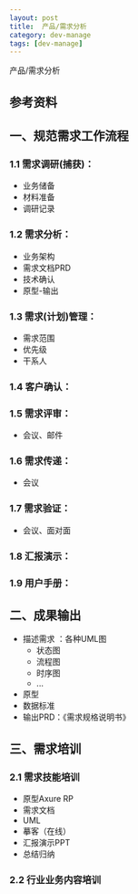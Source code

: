 ```yaml
---
layout: post
title:  产品/需求分析
category: dev-manage
tags: [dev-manage]
--- 
```

 
产品/需求分析

## 参考资料 

## 一、规范需求工作流程
### 1.1 需求调研(捕获)：
- 业务储备 
- 材料准备 
- 调研记录

### 1.2 需求分析：
- 业务架构
- 需求文档PRD
- 技术确认
- 原型-输出

### 1.3 需求(计划)管理：
- 需求范围 
- 优先级 
- 干系人

### 1.4 客户确认：

### 1.5 需求评审：
- 会议、邮件

### 1.6 需求传递：
- 会议

### 1.7 需求验证：
- 会议、面对面

### 1.8 汇报演示：

### 1.9 用户手册：

## 二、成果输出
- 描述需求 ：各种UML图
    - 状态图
    - 流程图
    - 时序图
    - ...
- 原型
- 数据标准
- 输出PRD：《需求规格说明书》

## 三、需求培训
### 2.1 需求技能培训
- 原型Axure RP
- 需求文档
- UML
- 摹客（在线）
- 汇报演示PPT
- 总结归纳

### 2.2 行业业务内容培训

